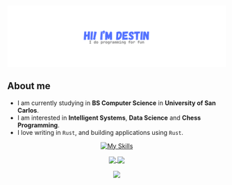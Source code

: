 <div align="center">

  <img src="./images/banner.png">

</div>

## About me

- I am currently studying in **BS Computer Science** in **University of San Carlos**.
- I am interested in **Intelligent Systems**, **Data Science** and **Chess Programming**.
- I love writing in `Rust`, and building applications using `Rust`.

<div align="center">

[![My Skills](https://skillicons.dev/icons?i=rust,ts,js,lua,c,cpp,py,php,cs,kotlin,java)](https://skillicons.dev)

</div>
<div align="center">

</div>

<div align="center">
  <a href="https://github.com/destinecarma">
    <img height=200 align="center" src="https://github-readme-stats.vercel.app/api?username=destinecarma&text_bold=true&theme=github_dark_dimmed" />
  </a>
  <a href="https://github.com/destinecarma">
    <img height=200 align="center" src="https://github-readme-stats.vercel.app/api/top-langs?username=destinecarma&text_bold=true&layout=donut&langs_count=5&theme=github_dark_dimmed&hide=jupyter%20notebook" />
  </a>
</div>

<br>

<div align="center">
  <a href="https://komarev.com/ghpvc/?username=DestinEcarma">
    <img src="https://komarev.com/ghpvc/?username=DestinEcarma&color=blue&style=for-the-badge">
  </a>
</div>
